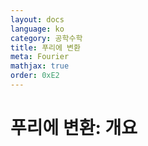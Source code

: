 ```yaml
---
layout: docs
language: ko
category: 공학수학
title: 푸리에 변환
meta: Fourier
mathjax: true
order: 0xE2
---
```

# 푸리에 변환: 개요